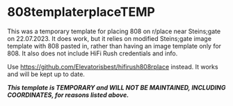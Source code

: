 # 808templaterplaceTEMP

This was a temporary template for placing 808 on r/place near Steins;gate on 22.07.2023. It does work, but it relies on modified Steins;gate image template with 808 pasted in, rather than having an image template only for 808. It also does not include HiFi Rush credentials and info.

Use https://github.com/Elevatorisbest/hifirush808rplace instead. It works and will be kept up to date.

***This template is TEMPORARY and WILL NOT BE MAINTAINED, INCLUDING COORDINATES, for reasons listed above.***
